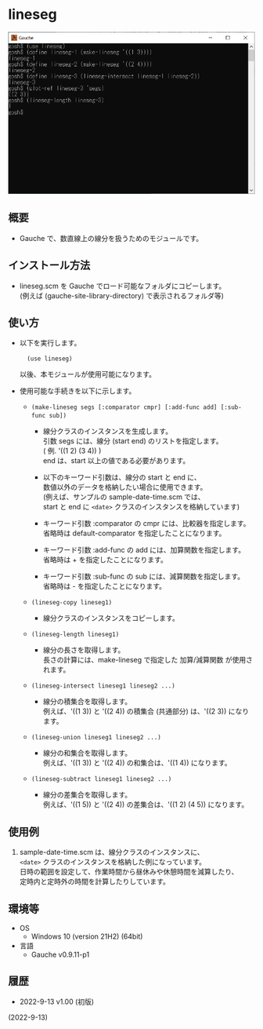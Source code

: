 # lineseg

![image](image.png)

## 概要
- Gauche で、数直線上の線分を扱うためのモジュールです。


## インストール方法
- lineseg.scm を Gauche でロード可能なフォルダにコピーします。  
  (例えば (gauche-site-library-directory) で表示されるフォルダ等)


## 使い方
- 以下を実行します。
  ```
    (use lineseg)
  ```
  以後、本モジュールが使用可能になります。

- 使用可能な手続きを以下に示します。
  - `(make-lineseg segs [:comparator cmpr] [:add-func add] [:sub-func sub])`
    - 線分クラスのインスタンスを生成します。  
      引数 segs には、線分 (start end) のリストを指定します。  
      ( 例. '((1 2) (3 4)) )  
      end は、start 以上の値である必要があります。

    - 以下のキーワード引数は、線分の start と end に、  
      数値以外のデータを格納したい場合に使用できます。  
      (例えば、サンプルの sample-date-time.scm では、  
      start と end に `<date>` クラスのインスタンスを格納しています)

    - キーワード引数 :comparator の cmpr には、比較器を指定します。  
      省略時は default-comparator を指定したことになります。

    - キーワード引数 :add-func の add には、加算関数を指定します。  
      省略時は + を指定したことになります。

    - キーワード引数 :sub-func の sub には、減算関数を指定します。  
      省略時は - を指定したことになります。

  - `(lineseg-copy lineseg1)`
    - 線分クラスのインスタンスをコピーします。

  - `(lineseg-length lineseg1)`
    - 線分の長さを取得します。  
      長さの計算には、make-lineseg で指定した 加算/減算関数 が使用されます。

  - `(lineseg-intersect lineseg1 lineseg2 ...)`
    - 線分の積集合を取得します。  
      例えば、'((1 3)) と '((2 4)) の積集合 (共通部分) は、'((2 3)) になります。

  - `(lineseg-union lineseg1 lineseg2 ...)`
    - 線分の和集合を取得します。  
      例えば、'((1 3)) と '((2 4)) の和集合は、'((1 4)) になります。

  - `(lineseg-subtract lineseg1 lineseg2 ...)`
    - 線分の差集合を取得します。  
      例えば、'((1 5)) と '((2 4)) の差集合は、'((1 2) (4 5)) になります。


## 使用例
1. sample-date-time.scm は、線分クラスのインスタンスに、  
   `<date>` クラスのインスタンスを格納した例になっています。  
   日時の範囲を設定して、作業時間から昼休みや休憩時間を減算したり、  
   定時内と定時外の時間を計算したりしています。


## 環境等
- OS
  - Windows 10 (version 21H2) (64bit)
- 言語
  - Gauche v0.9.11-p1

## 履歴
- 2022-9-13  v1.00 (初版)


(2022-9-13)
